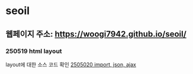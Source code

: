 # seoil
## 웹페이지 주소: https://woogi7942.github.io/seoil/
### 250519 html layout
layout에 대한 소스 코드 확인
<a href="https://github.com/woogi7942/seoil/tree/main/htmlwork/250520">2505020 import, json, ajax</a>
